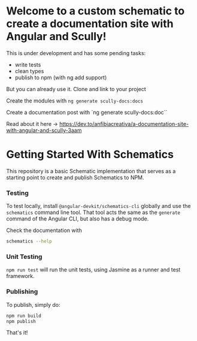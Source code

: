 # Welcome to a custom schematic to create a documentation site with Angular and Scully!

This is under development and has some pending tasks:
* write tests
* clean types
* publish to npm (with ng add support)

But you can already use it. Clone and link to your project

Create the modules with
`ng generate scully-docs:docs`

Create a documentation post with
`ng generate scully-docs:doc``

Read about it here -> https://dev.to/anfibiacreativa/a-documentation-site-with-angular-and-scully-3aam

# Getting Started With Schematics

This repository is a basic Schematic implementation that serves as a starting point to create and publish Schematics to NPM.

### Testing

To test locally, install `@angular-devkit/schematics-cli` globally and use the `schematics` command line tool. That tool acts the same as the `generate` command of the Angular CLI, but also has a debug mode.

Check the documentation with
```bash
schematics --help
```

### Unit Testing

`npm run test` will run the unit tests, using Jasmine as a runner and test framework.

### Publishing

To publish, simply do:

```bash
npm run build
npm publish
```

That's it!
 
